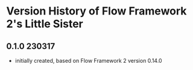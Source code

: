 # Version History of Flow Framework 2's Little Sister
## 0.1.0 230317
* initially created, based on Flow Framework 2 version 0.14.0
